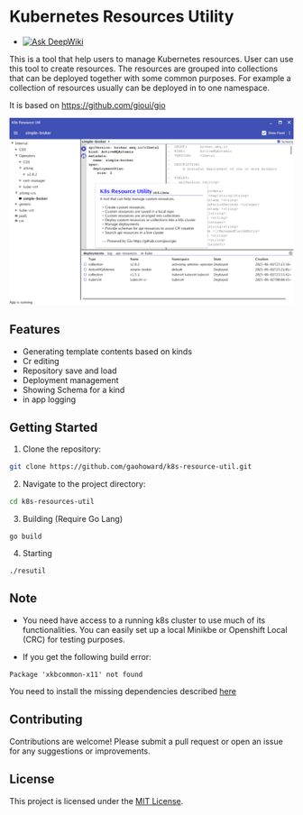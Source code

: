 # Kubernetes Resources Utility

- [![Ask DeepWiki](https://deepwiki.com/badge.svg)](https://deepwiki.com/gaohoward/k8s-resource-util)

This is a tool that help users to manage Kubernetes resources.
User can use this tool to create resources. The resources are grouped into collections that can be deployed together with some common purposes. For example a collection of resources usually can be deployed in to one namespace.

It is based on https://github.com/gioui/gio

![app](doc/app.png)

## Features

- Generating template contents based on kinds
- Cr editing
- Repository save and load
- Deployment management
- Showing Schema for a kind
- in app logging

## Getting Started

1. Clone the repository:
  ```bash
  git clone https://github.com/gaohoward/k8s-resource-util.git
  ```
2. Navigate to the project directory:
  ```bash
  cd k8s-resources-util
  ```
3. Building (Require Go Lang)
  ```
  go build
  ```
4. Starting
  ```
  ./resutil
  ```

## Note

* You need have access to a running k8s cluster to use much of its functionalities. You can easily set up a local Minikbe or Openshift Local (CRC) for testing purposes.

* If you get the following build error:
```
Package 'xkbcommon-x11' not found
```
You need to install the missing dependencies described [here](https://gioui.org/doc/install/linux)

## Contributing

Contributions are welcome! Please submit a pull request or open an issue for any suggestions or improvements.

## License

This project is licensed under the [MIT License](LICENSE).
